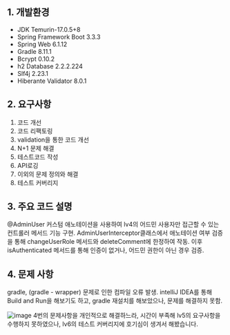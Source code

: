 ## 1. 개발환경
  * JDK Temurin-17.0.5+8
  * Spring Framework Boot 3.3.3
  * Spring Web 6.1.12
  * Gradle 8.11.1
  * Bcrypt 0.10.2
  * h2 Database 2.2.2.224
  * Slf4j 2.23.1
  * Hiberante Validator 8.0.1


## 2. 요구사항

1. 코드 개선
2. 코드 리팩토링
3. validation을 통한 코드 개선
4. N+1 문제 해결
5. 테스트코드 작성
6. API로깅
7. 이외의 문제 정의와 해결
8. 테스트 커버리지

## 3. 주요 코드 설명 
@AdminUser 커스텀 애노테이션을 사용하여 lv4의 어드민 사용자만 접근할 수 있는 컨트롤러 메서드 기능 구현.
AdminUserInterceptor클래스에서 
애노테이션 여부 검증을 통해 changeUserRole 메서드와 deleteComment에 한정하여 작동.
이후 isAuthenticated 메서드를 통해 인증이 없거나, 어드민 권한이 아닌 경우 검증. 

## 4. 문제 사항
gradle, (gradle - wrapper) 문제로 인한 컴파일 오류 발생. 
intelliJ IDEA를 통해 Build and Run을 해보기도 하고, 
gradle 재설치를 해보았으나, 문제를 해결하지 못함. 



![image](https://github.com/user-attachments/assets/d38cc9ee-cc34-4026-92dc-3351cc1130de)
4번의 문제사항을 개인적으로 해결하느라, 시간이 부족해 lv5의 요구사항을 수행하지 못하였으나, lv6의 테스트 커버리지에 호기심이 생겨서 해봤습니다.
